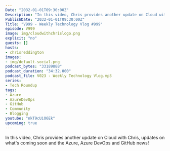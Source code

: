```yaml
---
Date: "2032-01-01T09:30:00Z"
Description: "In this video, Chris provides another update on Cloud with Chris, updates on what's coming soon and the Azure, Azure DevOps and GitHub news!"
PublishDate: "2032-01-01T09:30:00Z"
Title: "V999 - Weekly Technology Vlog #999"
episode: V999
image: img/cloudwithchrislogo.png
explicit: "no"
guests: []
hosts:
- chrisreddington
images:
- img/default-social.png
podcast_bytes: "33189888"
podcast_duration: "34:32.000"
podcast_file: V023 - Weekly Technology Vlog.mp3
series:
- Tech Roundup
tags:
- Azure
- AzureDevOps
- GitHub
- Community
- Blogging
youtube: "nkT9cUiO6Ek"
upcoming: true
---
```

In this video, Chris provides another update on Cloud with Chris, updates on what's coming soon and the Azure, Azure DevOps and GitHub news!